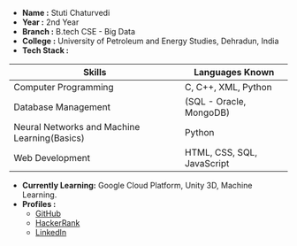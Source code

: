 - **Name :** Stuti Chaturvedi 
- **Year :** 2nd Year 
- **Branch :** B.tech CSE - Big Data
- **College :** University of Petroleum and Energy Studies, Dehradun, India 
- **Tech Stack :**

Skills | Languages Known
--- | ---
Computer Programming | C, C++, XML, Python
Database Management | (SQL - Oracle, MongoDB)
Neural Networks and Machine Learning(Basics) | Python
Web Development | HTML, CSS, SQL, JavaScript

- **Currently Learning:** Google Cloud Platform, Unity 3D, Machine Learning.
- **Profiles :**
    - [GitHub](http://www.github.com/CryptoGerm)
    - [HackerRank](http://www.hackerrank.com/CryptoGerm)
    - [LinkedIn](http://www.linkedin.com/in/stuti-chaturvedi-b88a5318b/)
